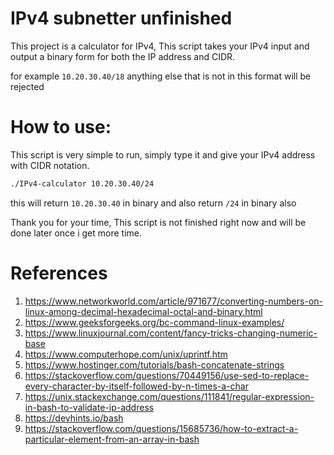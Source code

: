 

# IPv4 subnetter unfinished
This project is a calculator for IPv4, This script takes your IPv4 input and output a binary form for both the IP address and CIDR. 

for example `10.20.30.40/18` anything else that is not in this format will be rejected

# How to use:

This script is very simple to run, simply type it and give your IPv4 address with CIDR notation.

```bash
./IPv4-calculator 10.20.30.40/24
```

this will return `10.20.30.40` in binary and also return `/24` in binary also

Thank you for your time, This script is not finished right now and will be done later once i get more time.
# References

1. https://www.networkworld.com/article/971677/converting-numbers-on-linux-among-decimal-hexadecimal-octal-and-binary.html
2. https://www.geeksforgeeks.org/bc-command-linux-examples/
3. https://www.linuxjournal.com/content/fancy-tricks-changing-numeric-base
4. https://www.computerhope.com/unix/uprintf.htm
5. https://www.hostinger.com/tutorials/bash-concatenate-strings
6. https://stackoverflow.com/questions/70449156/use-sed-to-replace-every-character-by-itself-followed-by-n-times-a-char
7. https://unix.stackexchange.com/questions/111841/regular-expression-in-bash-to-validate-ip-address
8. https://devhints.io/bash
9. https://stackoverflow.com/questions/15685736/how-to-extract-a-particular-element-from-an-array-in-bash
